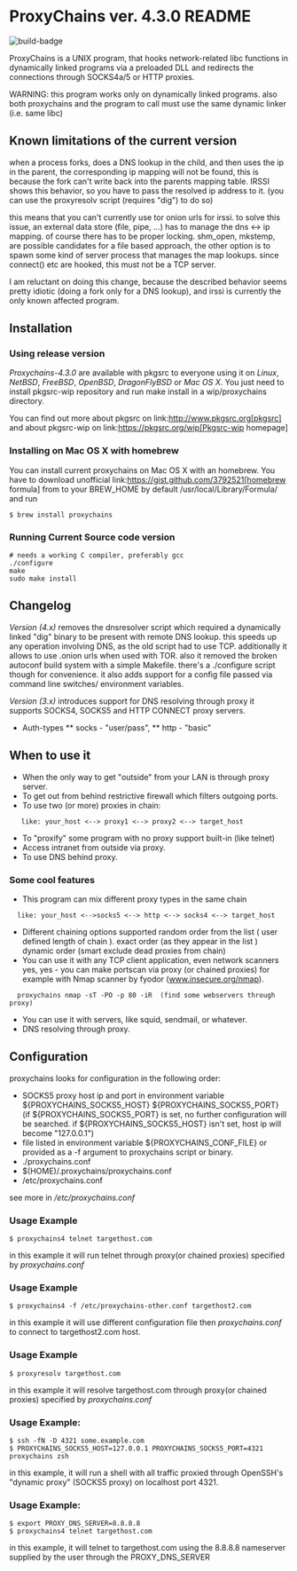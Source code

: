 # ProxyChains ver. 4.3.0 README

![build-badge](https://github.com/haad/proxychains/actions/workflows/buildci.yml/badge.svg)


ProxyChains is a UNIX program, that hooks network-related libc functions
in dynamically linked programs via a preloaded DLL and redirects the
connections through SOCKS4a/5 or HTTP proxies.

WARNING: this program works only on dynamically linked programs.
also both proxychains and the program to call must use
the same dynamic linker (i.e. same libc)

## Known limitations of the current version

when a process forks, does a DNS lookup in the child, and then uses
the ip in the parent, the corresponding ip mapping will not be found,
this is because the fork can't write back into the parents mapping table.
IRSSI shows this behavior, so you have to pass the resolved ip address
to it. (you can use the proxyresolv script (requires "dig") to do so)

this means that you can't currently use tor onion urls for irssi.
to solve this issue, an external data store (file, pipe, ...) has to
manage the dns <-> ip mapping. of course there has to be proper locking.
shm_open, mkstemp, are possible candidates for a file based approach,
the other option is to spawn some kind of server process that manages the
map lookups. since connect() etc are hooked, this must not be a TCP server.

I am reluctant on doing this change, because the described behavior
seems pretty idiotic (doing a fork only for a DNS lookup), and irssi
is currently the only known affected program.

## Installation

### Using release version

*Proxychains-4.3.0* are available with pkgsrc to everyone using it on _Linux_,
_NetBSD_, _FreeBSD_, _OpenBSD_, _DragonFlyBSD_ or _Mac OS X_. You just need to install
pkgsrc-wip repository and run
  make install
in a wip/proxychains directory.

You can find out more about pkgsrc on link:http://www.pkgsrc.org[pkgsrc] and about pkgsrc-wip on
link:https://pkgsrc.org/wip[Pkgsrc-wip homepage]

### Installing on Mac OS X with homebrew

You can install current proxychains on Mac OS X with an homebrew. You have to
download unofficial link:https://gist.github.com/3792521[homebrew formula] from
to your BREW_HOME by default /usr/local/Library/Formula/ and run

```
$ brew install proxychains
```

### Running Current Source code version

```
# needs a working C compiler, preferably gcc
./configure
make
sudo make install
```

## Changelog

*Version (4.x)* removes the dnsresolver script which required a dynamically
linked "dig" binary to be present with remote DNS lookup.
this speeds up any operation involving DNS, as the old script had to use TCP.
additionally it allows to use .onion urls when used with TOR.
also it removed the broken autoconf build system with a simple Makefile.
there's a ./configure script though for convenience.
it also adds support for a config file passed via command line switches/
environment variables.

*Version (3.x)* introduces support for DNS resolving through proxy
it supports SOCKS4, SOCKS5 and HTTP CONNECT proxy servers.

* Auth-types
 ** socks - "user/pass",
 ** http - "basic"

## When to use it

* When the only way to get "outside" from your LAN is through proxy server.
* To get out from behind restrictive firewall which filters outgoing ports.
* To use two (or more) proxies in chain:

```
   like: your_host <--> proxy1 <--> proxy2 <--> target_host
```

* To "proxify" some program with no proxy support built-in (like telnet)
* Access intranet from outside via proxy.
* To use DNS behind proxy.

### Some cool features

* This program can mix different proxy types in the same chain

```
  like: your_host <-->socks5 <--> http <--> socks4 <--> target_host
```

* Different chaining options supported
  random order from the list ( user defined length of chain ).
  exact order  (as they appear in the list )
  dynamic order (smart exclude dead proxies from chain)
* You can use it with any TCP client application, even network scanners
  yes, yes - you can make portscan via proxy (or chained proxies)
  for example with Nmap scanner by fyodor (www.insecure.org/nmap).

```
  proxychains nmap -sT -PO -p 80 -iR  (find some webservers through proxy)
```

* You can use it with servers, like squid, sendmail, or whatever.
* DNS resolving through proxy.

## Configuration

proxychains looks for configuration in the following order:

* SOCKS5 proxy host ip and port in environment variable ${PROXYCHAINS_SOCKS5_HOST} ${PROXYCHAINS_SOCKS5_PORT}
  (if ${PROXYCHAINS_SOCKS5_PORT} is set, no further configuration will be searched. if ${PROXYCHAINS_SOCKS5_HOST} isn't set, host ip will become "127.0.0.1")
* file listed in environment variable ${PROXYCHAINS_CONF_FILE} or
  provided as a -f argument to proxychains script or binary.
* ./proxychains.conf
* $(HOME)/.proxychains/proxychains.conf
* /etc/proxychains.conf

see more in */etc/proxychains.conf*

### Usage Example

```
$ proxychains4 telnet targethost.com
```

in this example it will run telnet through proxy(or chained proxies)
specified by *proxychains.conf*

### Usage Example

```
$ proxychains4 -f /etc/proxychains-other.conf targethost2.com
```

in this example it will use different configuration file then *proxychains.conf*
to connect to targethost2.com host.

### Usage Example

```
$ proxyresolv targethost.com
```

in this example it will resolve targethost.com through proxy(or chained proxies)
specified by *proxychains.conf*

### Usage Example:

```
$ ssh -fN -D 4321 some.example.com
$ PROXYCHAINS_SOCKS5_HOST=127.0.0.1 PROXYCHAINS_SOCKS5_PORT=4321 proxychains zsh
```

in this example, it will run a shell with all traffic proxied through
OpenSSH's "dynamic proxy" (SOCKS5 proxy) on localhost port 4321.

### Usage Example:

```
$ export PROXY_DNS_SERVER=8.8.8.8
$ proxychains4 telnet targethost.com
```

in this example, it will telnet to targethost.com using the 8.8.8.8
nameserver supplied by the user through the PROXY_DNS_SERVER
